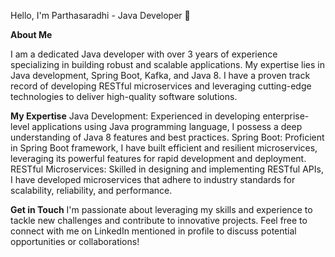 Hello, I'm Parthasaradhi - Java Developer 👋

**About Me**

I am a dedicated Java developer with over 3 years of experience specializing in building robust and scalable applications. My expertise lies in Java development, Spring Boot, Kafka, and Java 8. I have a proven track record of developing RESTful microservices and leveraging cutting-edge technologies to deliver high-quality software solutions.

**My Expertise**
Java Development: Experienced in developing enterprise-level applications using Java programming language, I possess a deep understanding of Java 8 features and best practices.
Spring Boot: Proficient in Spring Boot framework, I have built efficient and resilient microservices, leveraging its powerful features for rapid development and deployment.
RESTful Microservices: Skilled in designing and implementing RESTful APIs, I have developed microservices that adhere to industry standards for scalability, reliability, and performance.

**Get in Touch**
I'm passionate about leveraging my skills and experience to tackle new challenges and contribute to innovative projects. Feel free to connect with me on LinkedIn mentioned in profile to discuss potential opportunities or collaborations!
